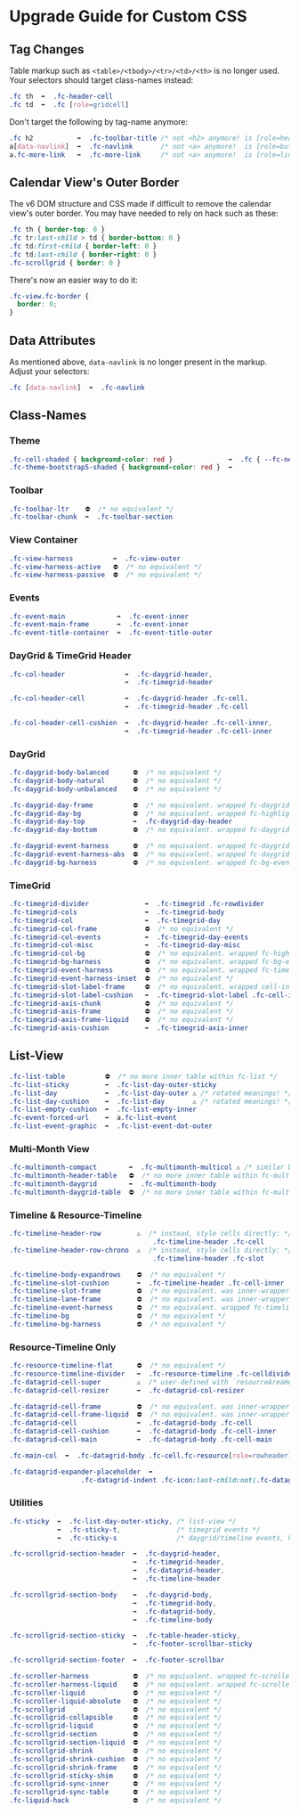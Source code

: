 
# Upgrade Guide for Custom CSS

<!--
TODOs in current v7 codebase:
.fc-timegrid-weeknumber -> .fc-timegrid-week-number (to match with .fc-daygrid-week-number)
+ .fc-week-number
.fc-navlink -> .fc-nav-link (adjust below)
.fc-celldivider -> .fc-cell-divider
.fc-rowdivider -> .fc-row-divider
.fc-fill-start -> .fc-fill-s
.fc-fill-top -> .fc-fill-t
.fc-table-header renamed?
.fc-timegrid-slots needed?
.fc-timegrid-slots-axis needed?
.fc-timeline-slots needed?
KILL unused .fc-offscreen
Expose an equiv for fc-timegrid-event-harness-inset, to adjust padding

TODO: add .fc-cell to daygrid/timegrid body days,
then change below selector above to:
  .fc td ➡️ .fc-cell:not(.fc-header-cell)
-->


## Tag Changes

Table markup such as `<table>/<tbody>/<tr>/<td>/<th>` is no longer used. Your selectors should target class-names instead:

```css
.fc th  ➡️  .fc-header-cell
.fc td  ➡️  .fc [role=gridcell]
```

Don't target the following by tag-name anymore:

```css
.fc h2           ➡️  .fc-toolbar-title /* not <h2> anymore! is [role=header] */
a[data-navlink]  ➡️  .fc-navlink       /* not <a> anymore!  is [role=button] */
a.fc-more-link   ➡️  .fc-more-link     /* not <a> anymore!  is [role=link] */
```


## Calendar View's Outer Border

The v6 DOM structure and CSS made if difficult to remove the calendar view's outer border. You may have needed to rely on hack such as these:

```css
.fc th { border-top: 0 }
.fc tr:last-child > td { border-bottom: 0 }
.fc td:first-child { border-left: 0 }
.fc td:last-child { border-right: 0 }
.fc-scrollgrid { border: 0 }
```

There's now an easier way to do it:

```css
.fc-view.fc-border {
  border: 0;
}
```


## Data Attributes

As mentioned above, `data-navlink` is no longer present in the markup. Adjust your selectors:

```css
.fc [data-navlink]  ➡️  .fc-navlink
```


## Class-Names

### Theme

```css
.fc-cell-shaded { background-color: red }              ➡️  .fc { --fc-neutral-bg-color: red }
.fc-theme-bootstrap5-shaded { background-color: red }  ➡️
```

### Toolbar

```css
.fc-toolbar-ltr    ⛔  /* no equivalent */
.fc-toolbar-chunk  ➡️  .fc-toolbar-section
```

### View Container

```css
.fc-view-harness          ➡️  .fc-view-outer
.fc-view-harness-active   ⛔  /* no equivalent */
.fc-view-harness-passive  ⛔  /* no equivalent */
```

### Events

```css
.fc-event-main             ➡️  .fc-event-inner
.fc-event-main-frame       ➡️  .fc-event-inner
.fc-event-title-container  ➡️  .fc-event-title-outer
```

### DayGrid & TimeGrid Header

```css
.fc-col-header               ➡️  .fc-daygrid-header,
                             ➡️  .fc-timegrid-header

.fc-col-header-cell          ➡️  .fc-daygrid-header .fc-cell,
                             ➡️  .fc-timegrid-header .fc-cell

.fc-col-header-cell-cushion  ➡️  .fc-daygrid-header .fc-cell-inner,
                             ➡️  .fc-timegrid-header .fc-cell-inner
```

### DayGrid

```css
.fc-daygrid-body-balanced      ⛔  /* no equivalent */
.fc-daygrid-body-natural       ⛔  /* no equivalent */
.fc-daygrid-body-unbalanced    ⛔  /* no equivalent */

.fc-daygrid-day-frame          ⛔  /* no equivalent. wrapped fc-daygrid-day */
.fc-daygrid-day-bg             ⛔  /* no equivalent. wrapped fc-highlight, fc-non-business, fc-bg-event */
.fc-daygrid-day-top            ➡️  .fc-daygrid-day-header
.fc-daygrid-day-bottom         ⛔  /* no equivalent. wrapped fc-daygrid-more-link */

.fc-daygrid-event-harness      ⛔  /* no equivalent. wrapped fc-daygrid-event */
.fc-daygrid-event-harness-abs  ⛔  /* no equivalent. wrapped fc-daygrid-event */
.fc-daygrid-bg-harness         ⛔  /* no equivalent. wrapped fc-bg-event */
```

### TimeGrid

```css
.fc-timegrid-divider              ➡️  .fc-timegrid .fc-rowdivider
.fc-timegrid-cols                 ➡️  .fc-timegrid-body
.fc-timegrid-col                  ➡️  .fc-timegrid-day
.fc-timegrid-col-frame            ⛔  /* no equivalent */
.fc-timegrid-col-events           ➡️  .fc-timegrid-day-events
.fc-timegrid-col-misc             ➡️  .fc-timegrid-day-misc
.fc-timegrid-col-bg               ⛔  /* no equivalent. wrapped fc-highlight, fc-non-business, fc-bg-event */
.fc-timegrid-bg-harness           ⛔  /* no equivalent. wrapped fc-bg-event */
.fc-timegrid-event-harness        ⛔  /* no equivalent. wrapped fc-timegrid-event */
.fc-timegrid-event-harness-inset  ⛔  /* no equivalent */
.fc-timegrid-slot-label-frame     ⛔  /* no equivalent. wrapped cell-inner */
.fc-timegrid-slot-label-cushion   ➡️  .fc-timegrid-slot-label .fc-cell-inner
.fc-timegrid-axis-chunk           ⛔  /* no equivalent */
.fc-timegrid-axis-frame           ⛔  /* no equivalent */
.fc-timegrid-axis-frame-liquid    ⛔  /* no equivalent */
.fc-timegrid-axis-cushion         ➡️  .fc-timegrid-axis-inner
```

## List-View

```css
.fc-list-table          ⛔  /* no more inner table within fc-list */
.fc-list-sticky         ➡️  .fc-list-day-outer-sticky
.fc-list-day            ➡️  .fc-list-day-outer ⚠️ /* rotated meanings! */
.fc-list-day-cushion    ➡️  .fc-list-day       ⚠️ /* rotated meanings! */
.fc-list-empty-cushion  ➡️  .fc-list-empty-inner
.fc-event-forced-url    ➡️  a.fc-list-event
.fc-list-event-graphic  ➡️  .fc-list-event-dot-outer
```

### Multi-Month View

```css
.fc-multimonth-compact        ➡️  .fc-multimonth-multicol ⚠️ /* similar but not equivalent */
.fc-multimonth-header-table   ⛔  /* no more inner table within fc-multimonth-header */
.fc-multimonth-daygrid        ➡️  .fc-multimonth-body
.fc-multimonth-daygrid-table  ⛔  /* no more inner table within fc-multimonth-body */
```

### Timeline & Resource-Timeline

```css
.fc-timeline-header-row         ⚠️  /* instead, style cells directly: */
                                    .fc-timeline-header .fc-cell
.fc-timeline-header-row-chrono  ⚠️  /* instead, style cells directly: */
                                    .fc-timeline-header .fc-slot

.fc-timeline-body-expandrows    ⛔  /* no equivalent */
.fc-timeline-slot-cushion       ➡️  .fc-timeline-header .fc-cell-inner
.fc-timeline-slot-frame         ⛔  /* no equivalent. was inner-wrapper for fc-timeline-slot */
.fc-timeline-lane-frame         ⛔  /* no equivalent. was inner-wrapper for fc-timeline-lane */
.fc-timeline-event-harness      ⛔  /* no equivalent. wrapped fc-timeline-event */
.fc-timeline-bg                 ⛔  /* no equivalent */
.fc-timeline-bg-harness         ⛔  /* no equivalent */
```

### Resource-Timeline Only

```css
.fc-resource-timeline-flat      ⛔  /* no equivalent */
.fc-resource-timeline-divider   ➡️  .fc-resource-timeline .fc-celldivider
.fc-datagrid-cell-super         ⚠️  /* user-defined with `resourceAreaHeaderClass` */
.fc-datagrid-cell-resizer       ➡️  .fc-datagrid-col-resizer

.fc-datagrid-cell-frame         ⛔  /* no equivalent. was inner-wrapper for cell */
.fc-datagrid-cell-frame-liquid  ⛔  /* no equivalent. was inner-wrapper for cell */
.fc-datagrid-cell               ➡️  .fc-datagrid-body .fc-cell
.fc-datagrid-cell-cushion       ➡️  .fc-datagrid-body .fc-cell-inner
.fc-datagrid-cell-main          ➡️  .fc-datagrid-body .fc-cell-main

.fc-main-col  ➡️  .fc-datagrid-body .fc-cell.fc-resource[role=rowheader]

.fc-datagrid-expander-placeholder  ➡️
                  .fc-datagrid-indent .fc-icon:last-child:not(.fc-datagrid-expander)
```

### Utilities

```css
.fc-sticky  ➡️  .fc-list-day-outer-sticky, /* list-view */
            ➡️  .fc-sticky-t,              /* timegrid events */
            ➡️  .fc-sticky-s               /* daygrid/timeline events, header-cell inners */

.fc-scrollgrid-section-header  ➡️  .fc-daygrid-header,
                               ➡️  .fc-timegrid-header,
                               ➡️  .fc-datagrid-header,
                               ➡️  .fc-timeline-header

.fc-scrollgrid-section-body    ➡️  .fc-daygrid-body,
                               ➡️  .fc-timegrid-body,
                               ➡️  .fc-datagrid-body,
                               ➡️  .fc-timeline-body

.fc-scrollgrid-section-sticky  ➡️  .fc-table-header-sticky,
                               ➡️  .fc-footer-scrollbar-sticky

.fc-scrollgrid-section-footer  ➡️  .fc-footer-scrollbar

.fc-scroller-harness           ⛔  /* no equivalent. wrapped fc-scroller */
.fc-scroller-harness-liquid    ⛔  /* no equivalent. wrapped fc-scroller */
.fc-scroller-liquid            ⛔  /* no equivalent */
.fc-scroller-liquid-absolute   ⛔  /* no equivalent */
.fc-scrollgrid                 ⛔  /* no equivalent */
.fc-scrollgrid-collapsible     ⛔  /* no equivalent */
.fc-scrollgrid-liquid          ⛔  /* no equivalent */
.fc-scrollgrid-section         ⛔  /* no equivalent */
.fc-scrollgrid-section-liquid  ⛔  /* no equivalent */
.fc-scrollgrid-shrink          ⛔  /* no equivalent */
.fc-scrollgrid-shrink-cushion  ⛔  /* no equivalent */
.fc-scrollgrid-shrink-frame    ⛔  /* no equivalent */
.fc-scrollgrid-sticky-shim     ⛔  /* no equivalent */
.fc-scrollgrid-sync-inner      ⛔  /* no equivalent */
.fc-scrollgrid-sync-table      ⛔  /* no equivalent */
.fc-liquid-hack                ⛔  /* no equivalent */
```
